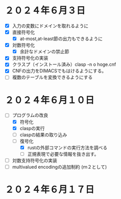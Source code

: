 # ２０２４年６月３日
- [x]  入力の変数にドメインを取れるように
- [x]  直接符号化
    - [x]  at-most,at-least節の出力もできるように
- [x]  対数符号化
    - [x]  余計なドメインの禁止節
- [x]  支持符号化の実装
- [x]  クラスプ（インストール済み）clasp -n o hoge.cnf
- [x]  CNFの出力をDIMACSでもはけるようにする。
- [ ]  複数のテーブルを変換できるようにする

# ２０２４年６月１０日
- [ ] プログラムの改良
    - [x] 符号化
    - [x] claspの実行
    - [ ] claspの結果の取り込み
    - [ ] 復号化
      - [x] rustの外部コマンドの実行方法を調べる
      - [ ] 正規表現で必要な情報を抜き出す。
- [ ] 対数支持符号化の実装
- [ ] multivalued encodingの追加制約 (ｍ２として)

# ２０２４年６月１７日
